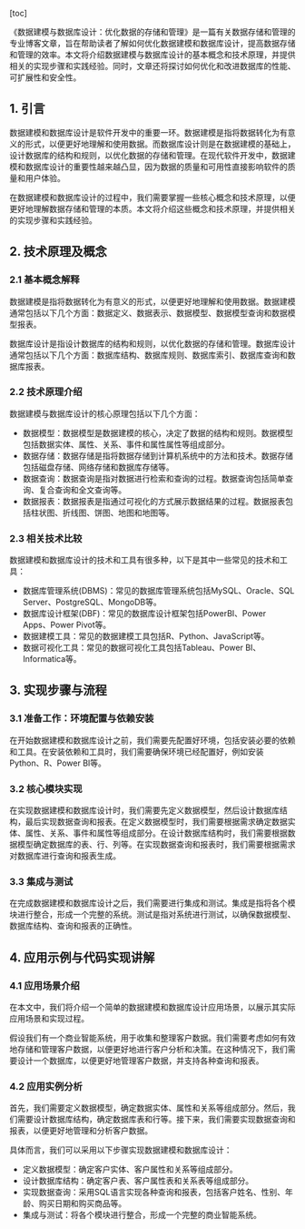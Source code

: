 
[toc]                    
                
                
《数据建模与数据库设计：优化数据的存储和管理》是一篇有关数据存储和管理的专业博客文章，旨在帮助读者了解如何优化数据建模和数据库设计，提高数据存储和管理的效率。本文将介绍数据建模与数据库设计的基本概念和技术原理，并提供相关的实现步骤和实践经验。同时，文章还将探讨如何优化和改进数据库的性能、可扩展性和安全性。

## 1. 引言

数据建模和数据库设计是软件开发中的重要一环。数据建模是指将数据转化为有意义的形式，以便更好地理解和使用数据。而数据库设计则是在数据建模的基础上，设计数据库的结构和规则，以优化数据的存储和管理。在现代软件开发中，数据建模和数据库设计的重要性越来越凸显，因为数据的质量和可用性直接影响软件的质量和用户体验。

在数据建模和数据库设计的过程中，我们需要掌握一些核心概念和技术原理，以便更好地理解数据存储和管理的本质。本文将介绍这些概念和技术原理，并提供相关的实现步骤和实践经验。

## 2. 技术原理及概念

### 2.1 基本概念解释

数据建模是指将数据转化为有意义的形式，以便更好地理解和使用数据。数据建模通常包括以下几个方面：数据定义、数据表示、数据模型、数据模型查询和数据模型报表。

数据库设计是指设计数据库的结构和规则，以优化数据的存储和管理。数据库设计通常包括以下几个方面：数据库结构、数据库规则、数据库索引、数据库查询和数据库报表。

### 2.2 技术原理介绍

数据建模与数据库设计的核心原理包括以下几个方面：

- 数据模型：数据模型是数据建模的核心，决定了数据的结构和规则。数据模型包括数据实体、属性、关系、事件和属性属性等组成部分。
- 数据存储：数据存储是指将数据存储到计算机系统中的方法和技术。数据存储包括磁盘存储、网络存储和数据库存储等。
- 数据查询：数据查询是指对数据进行检索和查询的过程。数据查询包括简单查询、复合查询和全文查询等。
- 数据报表：数据报表是指通过可视化的方式展示数据结果的过程。数据报表包括柱状图、折线图、饼图、地图和地图等。

### 2.3 相关技术比较

数据建模和数据库设计的技术和工具有很多种，以下是其中一些常见的技术和工具：

- 数据库管理系统(DBMS)：常见的数据库管理系统包括MySQL、Oracle、SQL Server、PostgreSQL、MongoDB等。
- 数据库设计框架(DBF)：常见的数据库设计框架包括PowerBI、Power Apps、Power Pivot等。
- 数据建模工具：常见的数据建模工具包括R、Python、JavaScript等。
- 数据可视化工具：常见的数据可视化工具包括Tableau、Power BI、Informatica等。

## 3. 实现步骤与流程

### 3.1 准备工作：环境配置与依赖安装

在开始数据建模和数据库设计之前，我们需要先配置好环境，包括安装必要的依赖和工具。在安装依赖和工具时，我们需要确保环境已经配置好，例如安装Python、R、Power BI等。

### 3.2 核心模块实现

在实现数据建模和数据库设计时，我们需要先定义数据模型，然后设计数据库结构，最后实现数据查询和报表。在定义数据模型时，我们需要根据需求确定数据实体、属性、关系、事件和属性等组成部分。在设计数据库结构时，我们需要根据数据模型确定数据库的表、行、列等。在实现数据查询和报表时，我们需要根据需求对数据库进行查询和报表生成。

### 3.3 集成与测试

在完成数据建模和数据库设计之后，我们需要进行集成和测试。集成是指将各个模块进行整合，形成一个完整的系统。测试是指对系统进行测试，以确保数据模型、数据库结构、查询和报表的正确性。

## 4. 应用示例与代码实现讲解

### 4.1 应用场景介绍

在本文中，我们将介绍一个简单的数据建模和数据库设计应用场景，以展示其实际应用场景和实现过程。

假设我们有一个商业智能系统，用于收集和整理客户数据。我们需要考虑如何有效地存储和管理客户数据，以便更好地进行客户分析和决策。在这种情况下，我们需要设计一个数据库，以便更好地管理客户数据，并支持各种查询和报表。

### 4.2 应用实例分析

首先，我们需要定义数据模型，确定数据实体、属性和关系等组成部分。然后，我们需要设计数据库结构，确定数据库表和行等。接下来，我们需要实现数据查询和报表，以便更好地管理和分析客户数据。

具体而言，我们可以采用以下步骤实现数据建模和数据库设计：

- 定义数据模型：确定客户实体、客户属性和关系等组成部分。
- 设计数据库结构：确定客户表、客户属性表和关系表等组成部分。
- 实现数据查询：采用SQL语言实现各种查询和报表，包括客户姓名、性别、年龄、购买日期和购买商品等。
- 集成与测试：将各个模块进行整合，形成一个完整的商业智能系统。

